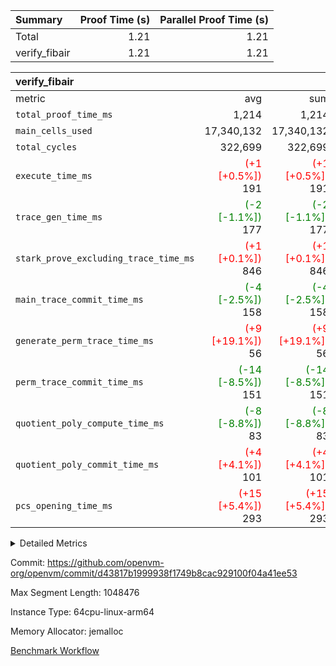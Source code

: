 | Summary | Proof Time (s) | Parallel Proof Time (s) |
|:---|---:|---:|
| Total |  1.21 |  1.21 |
| verify_fibair |  1.21 |  1.21 |


| verify_fibair |||||
|:---|---:|---:|---:|---:|
|metric|avg|sum|max|min|
| `total_proof_time_ms ` |  1,214 |  1,214 |  1,214 |  1,214 |
| `main_cells_used     ` |  17,340,132 |  17,340,132 |  17,340,132 |  17,340,132 |
| `total_cycles        ` |  322,699 |  322,699 |  322,699 |  322,699 |
| `execute_time_ms     ` | <span style='color: red'>(+1 [+0.5%])</span> 191 | <span style='color: red'>(+1 [+0.5%])</span> 191 | <span style='color: red'>(+1 [+0.5%])</span> 191 | <span style='color: red'>(+1 [+0.5%])</span> 191 |
| `trace_gen_time_ms   ` | <span style='color: green'>(-2 [-1.1%])</span> 177 | <span style='color: green'>(-2 [-1.1%])</span> 177 | <span style='color: green'>(-2 [-1.1%])</span> 177 | <span style='color: green'>(-2 [-1.1%])</span> 177 |
| `stark_prove_excluding_trace_time_ms` | <span style='color: red'>(+1 [+0.1%])</span> 846 | <span style='color: red'>(+1 [+0.1%])</span> 846 | <span style='color: red'>(+1 [+0.1%])</span> 846 | <span style='color: red'>(+1 [+0.1%])</span> 846 |
| `main_trace_commit_time_ms` | <span style='color: green'>(-4 [-2.5%])</span> 158 | <span style='color: green'>(-4 [-2.5%])</span> 158 | <span style='color: green'>(-4 [-2.5%])</span> 158 | <span style='color: green'>(-4 [-2.5%])</span> 158 |
| `generate_perm_trace_time_ms` | <span style='color: red'>(+9 [+19.1%])</span> 56 | <span style='color: red'>(+9 [+19.1%])</span> 56 | <span style='color: red'>(+9 [+19.1%])</span> 56 | <span style='color: red'>(+9 [+19.1%])</span> 56 |
| `perm_trace_commit_time_ms` | <span style='color: green'>(-14 [-8.5%])</span> 151 | <span style='color: green'>(-14 [-8.5%])</span> 151 | <span style='color: green'>(-14 [-8.5%])</span> 151 | <span style='color: green'>(-14 [-8.5%])</span> 151 |
| `quotient_poly_compute_time_ms` | <span style='color: green'>(-8 [-8.8%])</span> 83 | <span style='color: green'>(-8 [-8.8%])</span> 83 | <span style='color: green'>(-8 [-8.8%])</span> 83 | <span style='color: green'>(-8 [-8.8%])</span> 83 |
| `quotient_poly_commit_time_ms` | <span style='color: red'>(+4 [+4.1%])</span> 101 | <span style='color: red'>(+4 [+4.1%])</span> 101 | <span style='color: red'>(+4 [+4.1%])</span> 101 | <span style='color: red'>(+4 [+4.1%])</span> 101 |
| `pcs_opening_time_ms ` | <span style='color: red'>(+15 [+5.4%])</span> 293 | <span style='color: red'>(+15 [+5.4%])</span> 293 | <span style='color: red'>(+15 [+5.4%])</span> 293 | <span style='color: red'>(+15 [+5.4%])</span> 293 |



<details>
<summary>Detailed Metrics</summary>

|  | verify_program_compile_ms | total_cells | stark_prove_excluding_trace_time_ms | quotient_poly_compute_time_ms | quotient_poly_commit_time_ms | perm_trace_commit_time_ms | pcs_opening_time_ms | main_trace_commit_time_ms |
| --- | --- | --- | --- | --- | --- | --- | --- |
|  | 7 | 65,536 | 37 | 1 | 6 | 0 | 21 | 7 | 

| air_name | rows | quotient_deg | main_cols | interactions | constraints | cells |
| --- | --- | --- | --- | --- | --- | --- |
| AccessAdapterAir<2> |  | 2 |  | 5 | 12 |  | 
| AccessAdapterAir<4> |  | 2 |  | 5 | 12 |  | 
| AccessAdapterAir<8> |  | 2 |  | 5 | 12 |  | 
| FibonacciAir | 32,768 | 1 | 2 |  | 5 | 65,536 | 
| FriReducedOpeningAir |  | 2 |  | 39 | 71 |  | 
| JalRangeCheckAir |  | 2 |  | 9 | 14 |  | 
| NativePoseidon2Air<BabyBearParameters>, 1> |  | 2 |  | 136 | 572 |  | 
| PhantomAir |  | 2 |  | 3 | 5 |  | 
| ProgramAir |  | 1 |  | 1 | 4 |  | 
| VariableRangeCheckerAir |  | 1 |  | 1 | 4 |  | 
| VmAirWrapper<AluNativeAdapterAir, FieldArithmeticCoreAir> |  | 2 |  | 15 | 27 |  | 
| VmAirWrapper<BranchNativeAdapterAir, BranchEqualCoreAir<1> |  | 2 |  | 11 | 25 |  | 
| VmAirWrapper<NativeAdapterAir<2, 0>, PublicValuesCoreAir> |  | 2 |  | 11 | 29 |  | 
| VmAirWrapper<NativeLoadStoreAdapterAir<1>, NativeLoadStoreCoreAir<1> |  | 2 |  | 15 | 20 |  | 
| VmAirWrapper<NativeLoadStoreAdapterAir<4>, NativeLoadStoreCoreAir<4> |  | 2 |  | 15 | 20 |  | 
| VmAirWrapper<NativeVectorizedAdapterAir<4>, FieldExtensionCoreAir> |  | 2 |  | 15 | 27 |  | 
| VmConnectorAir |  | 2 |  | 5 | 11 |  | 
| VolatileBoundaryAir |  | 2 |  | 7 | 19 |  | 

| group | trace_gen_time_ms | total_proof_time_ms | total_cycles | total_cells | stark_prove_excluding_trace_time_ms | quotient_poly_compute_time_ms | quotient_poly_commit_time_ms | perm_trace_commit_time_ms | pcs_opening_time_ms | main_trace_commit_time_ms | main_cells_used | generate_perm_trace_time_ms | execute_time_ms |
| --- | --- | --- | --- | --- | --- | --- | --- | --- | --- | --- | --- | --- | --- |
| verify_fibair | 177 | 1,214 | 322,699 | 62,474,410 | 846 | 83 | 101 | 151 | 293 | 158 | 17,340,132 | 56 | 191 | 

| group | air_name | rows | prep_cols | perm_cols | main_cols | cells |
| --- | --- | --- | --- | --- | --- | --- |
| verify_fibair | AccessAdapterAir<2> | 131,072 |  | 16 | 11 | 3,538,944 | 
| verify_fibair | AccessAdapterAir<4> | 65,536 |  | 16 | 13 | 1,900,544 | 
| verify_fibair | AccessAdapterAir<8> | 128 |  | 16 | 17 | 4,224 | 
| verify_fibair | FriReducedOpeningAir | 2,048 |  | 84 | 27 | 227,328 | 
| verify_fibair | JalRangeCheckAir | 32,768 |  | 28 | 12 | 1,310,720 | 
| verify_fibair | NativePoseidon2Air<BabyBearParameters>, 1> | 32,768 |  | 312 | 398 | 23,265,280 | 
| verify_fibair | PhantomAir | 16,384 |  | 12 | 6 | 294,912 | 
| verify_fibair | ProgramAir | 8,192 |  | 8 | 10 | 147,456 | 
| verify_fibair | VariableRangeCheckerAir | 262,144 | 2 | 8 | 1 | 2,359,296 | 
| verify_fibair | VmAirWrapper<AluNativeAdapterAir, FieldArithmeticCoreAir> | 262,144 |  | 36 | 29 | 17,039,360 | 
| verify_fibair | VmAirWrapper<BranchNativeAdapterAir, BranchEqualCoreAir<1> | 32,768 |  | 28 | 23 | 1,671,168 | 
| verify_fibair | VmAirWrapper<NativeLoadStoreAdapterAir<1>, NativeLoadStoreCoreAir<1> | 65,536 |  | 40 | 21 | 3,997,696 | 
| verify_fibair | VmAirWrapper<NativeLoadStoreAdapterAir<4>, NativeLoadStoreCoreAir<4> | 32,768 |  | 40 | 27 | 2,195,456 | 
| verify_fibair | VmAirWrapper<NativeVectorizedAdapterAir<4>, FieldExtensionCoreAir> | 32,768 |  | 36 | 38 | 2,424,832 | 
| verify_fibair | VmConnectorAir | 2 | 1 | 16 | 5 | 42 | 
| verify_fibair | VolatileBoundaryAir | 65,536 |  | 20 | 12 | 2,097,152 | 

| group | trace_height_constraint | weighted_sum | threshold |
| --- | --- | --- | --- |
| verify_fibair | 0 | 1,085,444 | 2,013,265,921 | 
| verify_fibair | 1 | 5,411,200 | 2,013,265,921 | 
| verify_fibair | 2 | 542,722 | 2,013,265,921 | 
| verify_fibair | 3 | 5,476,612 | 2,013,265,921 | 
| verify_fibair | 4 | 65,536 | 2,013,265,921 | 
| verify_fibair | 5 | 12,851,850 | 2,013,265,921 | 

| trace_height_constraint | threshold |
| --- | --- |
| 0 | 2,013,265,921 | 

</details>


Commit: https://github.com/openvm-org/openvm/commit/d43817b1999938f1749b8cac929100f04a41ee53

Max Segment Length: 1048476

Instance Type: 64cpu-linux-arm64

Memory Allocator: jemalloc

[Benchmark Workflow](https://github.com/openvm-org/openvm/actions/runs/15480011823)
